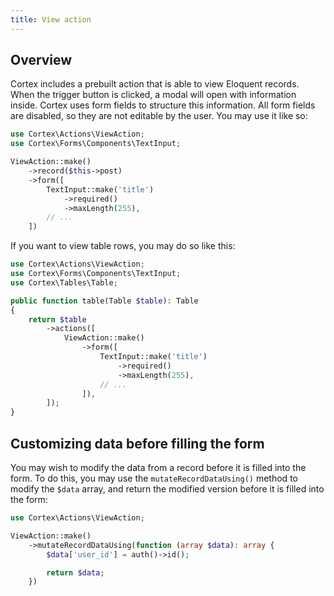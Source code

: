 ```yaml
---
title: View action
---
```


## Overview

Cortex includes a prebuilt action that is able to view Eloquent records. When the trigger button is clicked, a modal will open with information inside. Cortex uses form fields to structure this information. All form fields are disabled, so they are not editable by the user. You may use it like so:

```php
use Cortex\Actions\ViewAction;
use Cortex\Forms\Components\TextInput;

ViewAction::make()
    ->record($this->post)
    ->form([
        TextInput::make('title')
            ->required()
            ->maxLength(255),
        // ...
    ])
```

If you want to view table rows, you may do so like this:

```php
use Cortex\Actions\ViewAction;
use Cortex\Forms\Components\TextInput;
use Cortex\Tables\Table;

public function table(Table $table): Table
{
    return $table
        ->actions([
            ViewAction::make()
                ->form([
                    TextInput::make('title')
                        ->required()
                        ->maxLength(255),
                    // ...
                ]),
        ]);
}
```

## Customizing data before filling the form

You may wish to modify the data from a record before it is filled into the form. To do this, you may use the `mutateRecordDataUsing()` method to modify the `$data` array, and return the modified version before it is filled into the form:

```php
use Cortex\Actions\ViewAction;

ViewAction::make()
    ->mutateRecordDataUsing(function (array $data): array {
        $data['user_id'] = auth()->id();

        return $data;
    })
```
